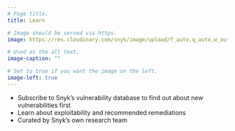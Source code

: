 ```yaml
---
# Page title.
title: Learn

# Image should be served via https.
image: https://res.cloudinary.com/snyk/image/upload/f_auto,q_auto,w_auto/v1468839473/features/features-learn.png

# Used as the alt text.
image-caption: ""

# Set to true if you want the image on the left.
image-left: true
---
```


* Subscribe to Snyk’s vulnerability database to find out about new vulnerabilities first
* Learn about exploitability and recommended remediations
* Curated by Snyk’s own research team

